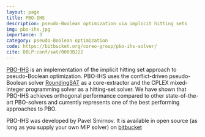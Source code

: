 ```yaml
---
layout: page
title: PBO-IHS
description: pseudo-Boolean optimization via implicit hitting sets
img: pbo-ihs.jpg
importance: 3
category: pseudo-Boolean optimization
code: https://bitbucket.org/coreo-group/pbo-ihs-solver/
cite: DBLP:conf/sat/0003BJ22
---
```


[PBO-IHS](https://bitbucket.org/coreo-group/pbo-ihs-solver/) is an implementation
of the implicit hitting set approach to pseudo-Boolean optimization. PBO-IHS
uses the conflict-driven pseudo-Boolean solver [RoundingSAT](https://gitlab.com/MIAOresearch/software/roundingsat) as a core-extractor and the CPLEX mixed-integer programming solver as a hitting-set solver. We have shown that PBO-IHS achieves orthogonal performance compared to other state-of-the-art PBO-solvers and currently represents one of the best performing approaches to PBO.

PBO-IHS was developed by Pavel Smirnov. It is available in open source (as long as you supply your own MIP solver) on [bitbucket](https://bitbucket.org/coreo-group/pbo-ihs-solver/)
